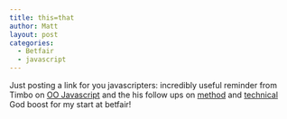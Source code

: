 ```yaml
---
title: this=that
author: Matt
layout: post
categories:
  - Betfair
  - javascript
---
```

Just posting a link for you javascripters: incredibly useful reminder from Timbo on [OO Javascript][1] and the his follow ups on [method][2] and [technical][3]
God boost for my start at betfair!

 [1]: http://nefariousdesigns.co.uk/archive/2006/05/object-oriented-javascript/
 [2]: http://nefariousdesigns.co.uk/archive/2010/10/object-oriented-javascript-follow-up-part-1-method/
 [3]: http://nefariousdesigns.co.uk/archive/2010/10/object-oriented-javascript-follow-up-part-2-technical/